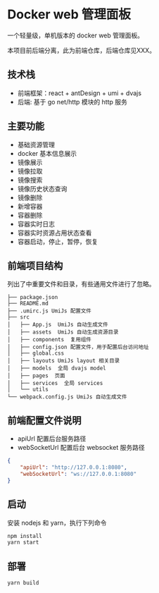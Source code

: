 # Docker web 管理面板

一个轻量级，单机版本的 docker web 管理面板。

本项目前后端分离，此为前端仓库，后端仓库见XXX。

## 技术栈

- 前端框架：react + antDesign + umi + dvajs
- 后端: 基于 go net/http 模块的 http 服务

## 主要功能

- 基础资源管理
- docker 基本信息展示
- 镜像展示
- 镜像拉取
- 镜像搜索
- 镜像历史状态查询
- 镜像删除
- 新增容器
- 容器删除
- 容器实时日志
- 容器实时资源占用状态查看
- 容器启动，停止，暂停，恢复

## 前端项目结构

列出了中重要文件和目录，有些通用文件进行了忽略。

```tree
├── package.json  
├── README.md
├── .umirc.js UmiJs 配置文件
├── src
│   ├── App.js  UmiJs 自动生成文件
│   ├── assets  UmiJs 自动生成资源目录
│   ├── components  复用组件
│   ├── config.json 配置文件，用于配置后台访问地址
│   ├── global.css
│   ├── layouts UmiJs layout 相关目录
│   ├── models  全局 dvajs model
│   ├── pages  页面
│   ├── services  全局 services
│   └── utils
└── webpack.config.js UmiJs 自动生成文件
```

## 前端配置文件说明

- apiUrl 配置后台服务路径
- webSocketUrl 配置后台 websocket 服务路径

```json
{
    "apiUrl": "http://127.0.0.1:8080",
    "webSocketUrl": "ws://127.0.0.1:8080"
}
```

## 启动

安装 nodejs 和 yarn，执行下列命令

```bash
npm install
yarn start
```

## 部署

```bash
yarn build
```
